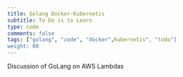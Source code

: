 ```yaml
---
title: Golang Docker-Kubernetis
subtitle: To Do is to Learn
type: code
comments: false
tags: ["golang", "code", "docker",Kubernetis", "todo"]
weight: 80
---
```

Discussion of GoLang on AWS Lambdas



